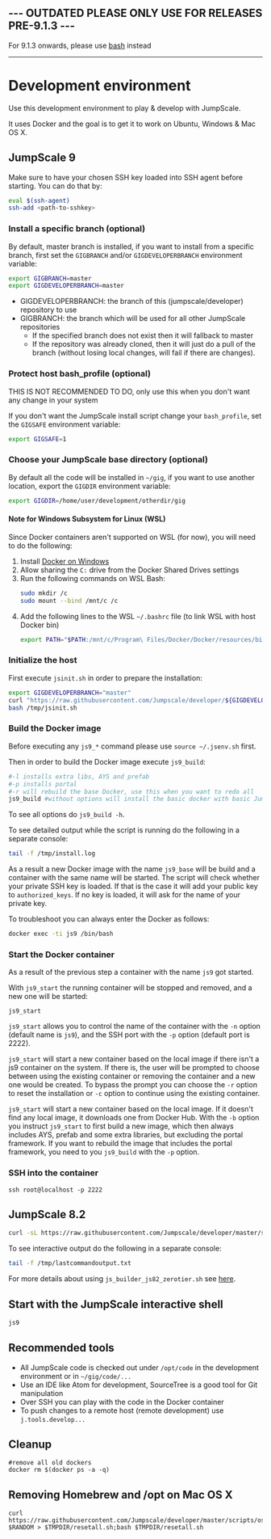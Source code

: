 ## --- OUTDATED  PLEASE ONLY USE FOR RELEASES PRE-9.1.3 ---

For 9.1.3 onwards, please use [bash](https://github.com/Jumpscale/bash) instead




-----

# Development environment
Use this development environment to play & develop with JumpScale.

It uses Docker and the goal is to get it to work on Ubuntu, Windows & Mac OS X.

## JumpScale 9
Make sure to have your chosen SSH key loaded into SSH agent before starting.
You can do that by:
```bash
eval $(ssh-agent)
ssh-add <path-to-sshkey>
```

### Install a specific branch (optional)
By default, master branch is installed, if you want to install from a specific branch, first set the `GIGBRANCH` and/or `GIGDEVELOPERBRANCH` environment variable:

```bash
export GIGBRANCH=master
export GIGDEVELOPERBRANCH=master
```

- GIGDEVELOPERBRANCH: the branch of this (jumpscale/developer) repository to use
- GIGBRANCH: the branch which will be used for all other JumpScale repositories
  - If the specified branch does not exist then it will fallback to master
  - If the repository was already cloned, then it will just do a pull of the branch (without losing local changes, will fail if there are changes).

### Protect host bash_profile (optional)

THIS IS NOT RECOMMENDED TO DO, only use this when you don't want any change in your system

If you don't want the JumpScale install script change your `bash_profile`, set the `GIGSAFE` environment variable:
```bash
export GIGSAFE=1
```

### Choose your JumpScale base directory (optional)
By default all the code will be installed in `~/gig`, if you want to use another location, export the `GIGDIR` environment variable:

```bash
export GIGDIR=/home/user/development/otherdir/gig
```

#### Note for Windows Subsystem for Linux (WSL)
Since Docker containers aren't supported on WSL (for now), you will need to do the following:
1. Install [Docker on Windows](https://docs.docker.com/docker-for-windows/install/)
2. Allow sharing the `C:` drive from the Docker Shared Drives settings
3. Run the following commands on WSL Bash:
   ```bash
   sudo mkdir /c
   sudo mount --bind /mnt/c /c
   ```
4. Add the following lines to the WSL `~/.bashrc` file (to link WSL with host Docker bin)
   ```bash
   export PATH="$PATH:/mnt/c/Program\ Files/Docker/Docker/resources/bin/"
   ```

### Initialize the host
First execute `jsinit.sh` in order to prepare the installation:
```bash
export GIGDEVELOPERBRANCH="master"
curl "https://raw.githubusercontent.com/Jumpscale/developer/${GIGDEVELOPERBRANCH}/jsinit.sh?$RANDOM" > /tmp/jsinit.sh
bash /tmp/jsinit.sh
```

### Build the Docker image
Before executing any `js9_*` command please use `source ~/.jsenv.sh` first.

Then in order to build the Docker image execute `js9_build`:

```bash
#-l installs extra libs, AYS and prefab
#-p installs portal
#-r will rebuild the base Docker, use this when you want to redo all
js9_build #without options will install the basic docker with basic JumpScale9 support
```

To see all options do `js9_build -h`.

To see detailed output while the script is running do the following in a separate console:

```bash
tail -f /tmp/install.log
```

As a result a new Docker image with the name `js9_base` will be build and a container with the same name will be started. The script will check whether your private SSH key is loaded. If that is the case it will add your public key to `authorized_keys`. If no key is loaded, it will ask for the name of your private key.


To troubleshoot you can always enter the Docker as follows:
```bash
docker exec -ti js9 /bin/bash
```


### Start the Docker container

As a result of the previous step a container with the name `js9` got started.

With `js9_start` the running container will be stopped and removed, and a new one will be started:

```shell
js9_start
```

`js9_start` allows you to control the name of the container with the `-n` option (default name is `js9`), and the SSH port with the `-p` option (default port is 2222).

`js9_start` will start a new container based on the local image if there isn't a js9 container on the system. If there is, the user will be prompted to choose between using the existing container or removing the container and a new one would be created. To bypass the prompt you can choose the `-r` option to reset the installation or `-c` option to continue using the existing container.

`js9_start` will start a new container based on the local image. If it doesn't find any local image, it downloads one from Docker Hub. With the `-b` option you instruct `js9_start` to first build a new image, which then always includes AYS, prefab and some extra libraries, but excluding the portal framework. If you want to rebuild the image that includes the portal framework, you need to you `js9_build` with the `-p` option.


### SSH into the container

```shell
ssh root@localhost -p 2222
```

## JumpScale 8.2

```bash
curl -sL https://raw.githubusercontent.com/Jumpscale/developer/master/scripts/js_builder_js82_zerotier.sh | bash -s <your-ZeroTier-network-ID>
```

To see interactive output do the following in a separate console:
```bash
tail -f /tmp/lastcommandoutput.txt
```

For more details about using `js_builder_js82_zerotier.sh` see [here](docs/installjs8_details.md).


## Start with the JumpScale interactive shell

```bash
js9
```

## Recommended tools

- All JumpScale code is checked out under `/opt/code` in the development environment or in `~/gig/code/...`
- Use an IDE like Atom for development, SourceTree is a good tool for Git manipulation
- Over SSH you can play with the code in the Docker container
- To push changes to a remote host (remote development) use `j.tools.develop...`


## Cleanup

```
#remove all old dockers
docker rm $(docker ps -a -q)
```

## Removing Homebrew and /opt on Mac OS X

```
curl https://raw.githubusercontent.com/Jumpscale/developer/master/scripts/osx_reset_all.sh?$RANDOM > $TMPDIR/resetall.sh;bash $TMPDIR/resetall.sh
```

